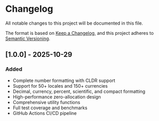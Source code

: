 # Changelog

All notable changes to this project will be documented in this file.

The format is based on [Keep a Changelog](https://keepachangelog.com/en/1.0.0/),
and this project adheres to [Semantic Versioning](https://semver.org/spec/v2.0.0.html).

## [1.0.0] - 2025-10-29

### Added
- Complete number formatting with CLDR support
- Support for 50+ locales and 150+ currencies
- Decimal, currency, percent, scientific, and compact formatting
- High-performance zero-allocation design
- Comprehensive utility functions
- Full test coverage and benchmarks
- GitHub Actions CI/CD pipeline